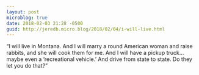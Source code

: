 ```yaml
---
layout: post
microblog: true
date: 2018-02-03 21:28 -0500
guid: http://jeredb.micro.blog/2018/02/04/i-will-live.html
---
```

“I will live in Montana. And I will marry a round American woman and raise rabbits, and she will cook them for me. And I will have a pickup truck... maybe even a ‘recreational vehicle.’ And drive from state to state. Do they let you do that?”
